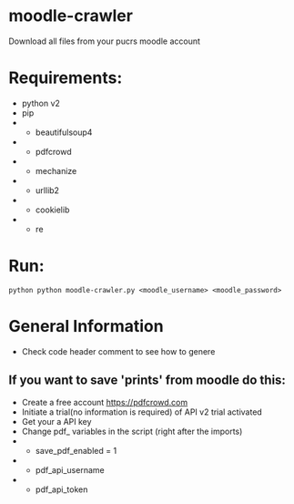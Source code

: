 # moodle-crawler
Download all files from your pucrs moodle account

# Requirements:
- python v2
- pip
- - beautifulsoup4
- - pdfcrowd
- - mechanize
- - urllib2
- - cookielib
- - re

# Run:
``python
  python moodle-crawler.py <moodle_username> <moodle_password> 
``

# General Information
- Check code header comment to see how to genere
## If you want to save 'prints' from moodle do this:
- Create a free account https://pdfcrowd.com
- Initiate a trial(no information is required) of API v2 trial activated
- Get your a API key
- Change pdf_ variables in the script (right after the imports)
- - save_pdf_enabled = 1
- - pdf_api_username
- - pdf_api_token
